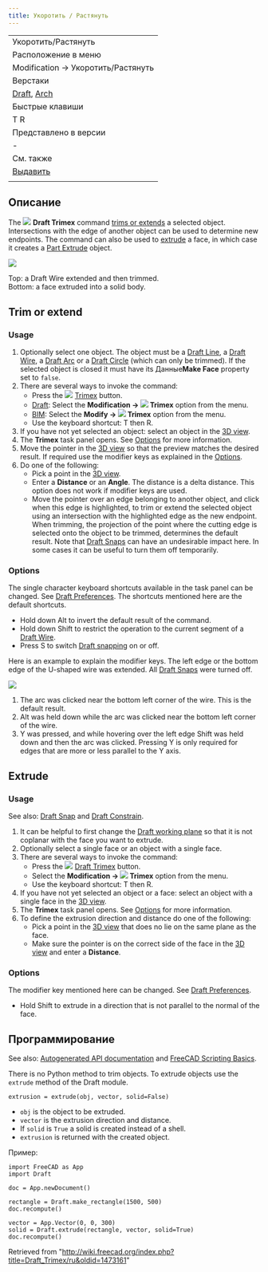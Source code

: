 ```yaml
---
title: Укоротить / Растянуть
---
```

|  |
| --- |
| Укоротить/Растянуть |
| Расположение в меню |
| Modification → Укоротить/Растянуть |
| Верстаки |
| [Draft](/Draft_Workbench/ru "Draft Workbench/ru"), [Arch](/Arch_Workbench/ru "Arch Workbench/ru") |
| Быстрые клавиши |
| T R |
| Представлено в версии |
| - |
| См. также |
| [Выдавить](/Part_Extrude/ru "Part Extrude/ru") |
|  |

## Описание

The ![](/images/Draft_Trimex.svg) **Draft Trimex** command [trims or extends](#Trim_or_extend) a selected object. Intersections with the edge of another object can be used to determine new endpoints. The command can also be used to [extrude](#Extrude) a face, in which case it creates a [Part Extrude](/Part_Extrude "Part Extrude") object.

![](/images/Draft_trimex_example.jpg)

Top: a Draft Wire extended and then trimmed.  
Bottom: a face extruded into a solid body.

## Trim or extend

### Usage

1. Optionally select one object. The object must be a [Draft Line](/Draft_Line "Draft Line"), a [Draft Wire](/Draft_Wire "Draft Wire"), a [Draft Arc](/Draft_Arc "Draft Arc") or a [Draft Circle](/Draft_Circle "Draft Circle") (which can only be trimmed). If the selected object is closed it must have its Данные**Make Face** property set to `false`.
2. There are several ways to invoke the command:
   * Press the ![](/images/Draft_Trimex.svg) [Trimex](/Draft_Trimex "Draft Trimex") button.
   * [Draft](/Draft_Workbench "Draft Workbench"): Select the **Modification → ![](/images/Draft_Trimex.svg) Trimex** option from the menu.
   * [BIM](/BIM_Workbench "BIM Workbench"): Select the **Modify → ![](/images/Draft_Trimex.svg) Trimex** option from the menu.
   * Use the keyboard shortcut: T then R.
3. If you have not yet selected an object: select an object in the [3D view](/3D_view "3D view").
4. The **Trimex** task panel opens. See [Options](#Options) for more information.
5. Move the pointer in the [3D view](/3D_view "3D view") so that the preview matches the desired result. If required use the modifier keys as explained in the [Options](#Options).
6. Do one of the following:
   * Pick a point in the [3D view](/3D_view "3D view").
   * Enter a **Distance** or an **Angle**. The distance is a delta distance. This option does not work if modifier keys are used.
   * Move the pointer over an edge belonging to another object, and click when this edge is highlighted, to trim or extend the selected object using an intersection with the highlighted edge as the new endpoint. When trimming, the projection of the point where the cutting edge is selected onto the object to be trimmed, determines the default result. Note that [Draft Snaps](/Draft_Snap "Draft Snap") can have an undesirable impact here. In some cases it can be useful to turn them off temporarily.

### Options

The single character keyboard shortcuts available in the task panel can be changed. See [Draft Preferences](/Draft_Preferences "Draft Preferences"). The shortcuts mentioned here are the default shortcuts.

* Hold down Alt to invert the default result of the command.
* Hold down Shift to restrict the operation to the current segment of a [Draft Wire](/Draft_Wire "Draft Wire").
* Press S to switch [Draft snapping](/Draft_Snap "Draft Snap") on or off.

Here is an example to explain the modifier keys. The left edge or the bottom edge of the U-shaped wire was extended. All [Draft Snaps](/Draft_Snap "Draft Snap") were turned off.

![](/images/Draft_Trimex_example2.png)

1. The arc was clicked near the bottom left corner of the wire. This is the default result.
2. Alt was held down while the arc was clicked near the bottom left corner of the wire.
3. Y was pressed, and while hovering over the left edge Shift was held down and then the arc was clicked. Pressing Y is only required for edges that are more or less parallel to the Y axis.

## Extrude

### Usage

See also: [Draft Snap](/Draft_Snap "Draft Snap") and [Draft Constrain](/Draft_Constrain "Draft Constrain").

1. It can be helpful to first change the [Draft working plane](/Draft_SelectPlane "Draft SelectPlane") so that it is not coplanar with the face you want to extrude.
2. Optionally select a single face or an object with a single face.
3. There are several ways to invoke the command:
   * Press the ![](/images/Draft_Trimex.svg) [Draft Trimex](/Draft_Trimex "Draft Trimex") button.
   * Select the **Modification → ![](/images/Draft_Trimex.svg) Trimex** option from the menu.
   * Use the keyboard shortcut: T then R.
4. If you have not yet selected an object or a face: select an object with a single face in the [3D view](/3D_view "3D view").
5. The **Trimex** task panel opens. See [Options](#Options_2) for more information.
6. To define the extrusion direction and distance do one of the following:
   * Pick a point in the [3D view](/3D_view "3D view") that does no lie on the same plane as the face.
   * Make sure the pointer is on the correct side of the face in the [3D view](/3D_view "3D view") and enter a **Distance**.

### Options

The modifier key mentioned here can be changed. See [Draft Preferences](/Draft_Preferences "Draft Preferences").

* Hold Shift to extrude in a direction that is not parallel to the normal of the face.

## Программирование

See also: [Autogenerated API documentation](https://freecad.github.io/SourceDoc/) and [FreeCAD Scripting Basics](/FreeCAD_Scripting_Basics "FreeCAD Scripting Basics").

There is no Python method to trim objects. To extrude objects use the `extrude` method of the Draft module.

```
extrusion = extrude(obj, vector, solid=False)

```

* `obj` is the object to be extruded.
* `vector` is the extrusion direction and distance.
* If `solid` is `True` a solid is created instead of a shell.
* `extrusion` is returned with the created object.

Пример:

```
import FreeCAD as App
import Draft

doc = App.newDocument()

rectangle = Draft.make_rectangle(1500, 500)
doc.recompute()

vector = App.Vector(0, 0, 300)
solid = Draft.extrude(rectangle, vector, solid=True)
doc.recompute()

```

Retrieved from "<http://wiki.freecad.org/index.php?title=Draft_Trimex/ru&oldid=1473161>"